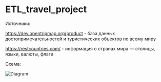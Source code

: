 # ETL_travel_project

Источники: 

https://dev.opentripmap.org/product - база данных достопримечательностей и туристических объектов по всему миру

https://restcountries.com/ - информация о странах мира — столицы, языки, валюты, флаги

Схема:

![Diagram](https://github.com/user-attachments/assets/5a568717-3b14-47ff-9e94-ab72be4e1343)
